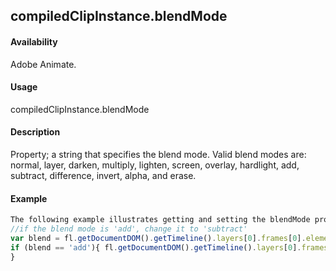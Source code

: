 ## compiledClipInstance.blendMode

#### Availability

Adobe Animate.

#### Usage

compiledClipInstance.blendMode

#### Description

Property; a string that specifies the blend mode. Valid blend modes are: normal, layer, darken, multiply, lighten, screen, overlay, hardlight, add, subtract, difference, invert, alpha, and erase.

#### Example

```javascript
The following example illustrates getting and setting the blendMode property:
//if the blend mode is 'add', change it to 'subtract'
var blend = fl.getDocumentDOM().getTimeline().layers[0].frames[0].elements[0].blendMode; fl.trace(blend);
if (blend == 'add'){ fl.getDocumentDOM().getTimeline().layers[0].frames[0].elements[0].blendMode = 'subtract';
}

```